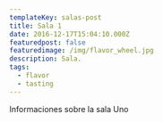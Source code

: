 ```yaml
---
templateKey: salas-post
title: Sala 1
date: 2016-12-17T15:04:10.000Z
featuredpost: false
featuredimage: /img/flavor_wheel.jpg
description: Sala.
tags:
  - flavor
  - tasting
---
```


Informaciones sobre la sala Uno
